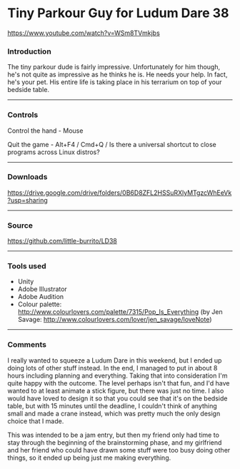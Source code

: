 # Tiny Parkour Guy for Ludum Dare 38

https://www.youtube.com/watch?v=WSm8TVmkjbs

### Introduction
The tiny parkour dude is fairly impressive. Unfortunately for him though, he's not quite as impressive as he thinks he is. He needs your help. In fact, he's your pet. His entire life is taking place in his terrarium on top of your bedside table.

---

### Controls
Control the hand - Mouse

Quit the game - Alt+F4 / Cmd+Q / Is there a universal shortcut to close programs across Linux distros?

---

### Downloads
https://drive.google.com/drive/folders/0B6D8ZFL2HSSuRXlyMTgzcWhEeVk?usp=sharing

---

### Source
https://github.com/little-burrito/LD38

---

### Tools used
- Unity
- Adobe Illustrator
- Adobe Audition
- Colour palette: http://www.colourlovers.com/palette/7315/Pop_Is_Everything (by Jen Savage: http://www.colourlovers.com/lover/jen_savage/loveNote)

---

### Comments
I really wanted to squeeze a Ludum Dare in this weekend, but I ended up doing lots of other stuff instead. In the end, I managed to put in about 8 hours including planning and everything. Taking that into consideration I'm quite happy with the outcome. The level perhaps isn't that fun, and I'd have wanted to at least animate a stick figure, but there was just no time. I also would have loved to design it so that you could see that it's on the bedside table, but with 15 minutes until the deadline, I couldn't think of anything small and made a crane instead, which was pretty much the only design choice that I made.

This was intended to be a jam entry, but then my friend only had time to stay through the beginning of the brainstorming phase, and my girlfriend and her friend who could have drawn some stuff were too busy doing other things, so it ended up being just me making everything.
